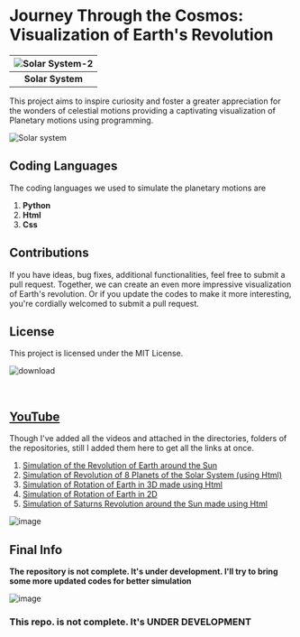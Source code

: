 # Journey Through the Cosmos: Visualization of Earth's Revolution #



|![Solar System-2](https://github.com/Riddhiman2005/Journey-Through-the-Cosmos-Visualization-of-Planetary-Motions/assets/130882317/d6b820ff-9924-4544-b311-c100155187c8) | 
|:--:| 
| **Solar System** |

This project aims to inspire curiosity and
foster a greater appreciation for the wonders of celestial motions 
providing a captivating visualization of Planetary motions using programming.


![Solar system](https://github.com/Riddhiman2005/Journey-Through-the-Cosmos-Visualization-of-Planetary-Motions/assets/130882317/1657be2f-acb3-4b78-b55a-e34672437417)


## Coding Languages ##

The coding languages we used to simulate the planetary motions are
 
 1) **Python**
 2) **Html**
 3) **Css**



## Contributions ##

If you have ideas, bug fixes, additional functionalities, feel free to submit a pull request. 
Together, we can create an even more impressive visualization of Earth's revolution. Or if you update the 
codes to make it more interesting, you're cordially welcomed to submit a pull request.


## License ##

This project is licensed under the MIT License. 


![download](https://github.com/Riddhiman2005/Journey-Through-the-Cosmos-Visualization-of-Planetary-Motions/assets/130882317/064673ff-b3cf-4a2e-b247-25833191d748)

<br>

## [YouTube](https://www.youtube.com/@riddhiman.bhattacharya6568) ##

Though I've added all the videos and attached in the directories, folders of the repositories, still I added them here to get all the links at once.

1) [Simulation of the Revolution of Earth around the Sun](https://youtu.be/rsVDR_ZD3Vg)
2) [Simulation of Revolution of 8 Planets of the Solar System (using Html)](https://youtu.be/lKgy_fKTlCo)
3) [Simulation of Rotation of Earth in 3D made using Html](https://youtu.be/5a_2UjC13Jg)
4) [Simulation of Rotation of Earth in 2D](https://youtu.be/4LYR_Z08Y-w)
5) [Simulation of Saturns Revolution around the Sun made using Html](https://youtu.be/f72vQAdT1Bw)






![image](https://github.com/Riddhiman2005/Journey-Through-the-Cosmos-Visualization-of-Planetary-Motions/assets/130882317/d9c3750a-7a53-4cfa-ba98-eb8738b6a49f)


## Final Info ##

**The repository is not complete. It's under development. I'll try to bring some more updated codes for better simulation**

![image](https://github.com/Riddhiman2005/Journey-Through-the-Cosmos-Visualization-of-Planetary-Motions/assets/130882317/471951ef-5103-45be-ba5b-eeb6a067604c)

### This repo. is not complete. It's **UNDER DEVELOPMENT** ###


